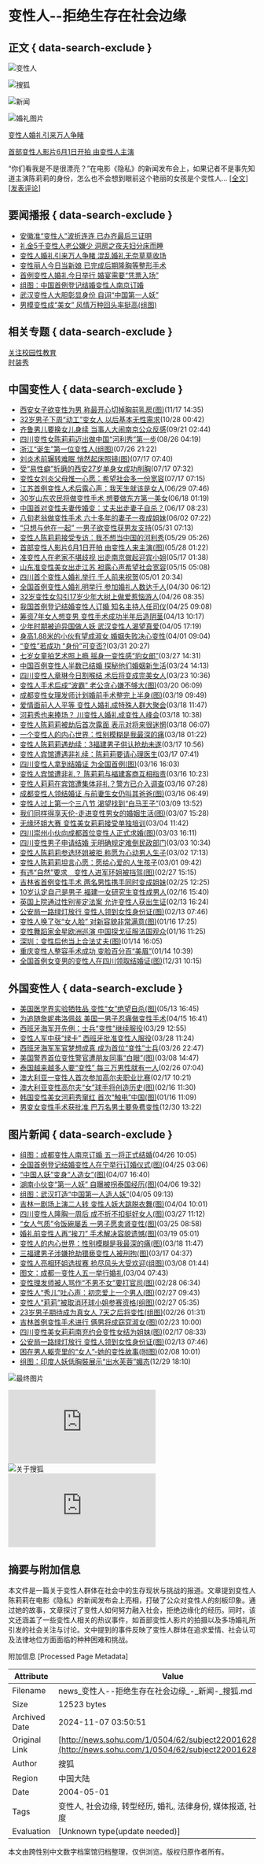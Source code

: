 # 变性人--拒绝生存在社会边缘

## 正文 { data-search-exclude }


![变性人](https://images.sohu.com/ccc.gif)

![搜狐](https://images.sohu.com/uiue/sohu_logo/2005/sohu_logo2.gif)

![新闻](https://images.sohu.com/uiue/sohu_logo/2005/news_logo2.gif)

![婚礼图片](https://photo.sohu.com/2004/05/01/74/Img220017478.jpg)

[变性人婚礼引来万人争睹](https://news.sohu.com/2004/05/02/01/news220020171.shtml)

[首部变性人影片6月1日开拍 由变性人主演](https://news.sohu.com/2004/05/28/83/news220288358.shtml)

“你们看我是不是很漂亮？”在电影《隐私》的新闻发布会上，如果记者不是事先知道主演陈莉莉的身份，怎么也不会想到眼前这个艳丽的女孩是个变性人… [[全文](https://news.sohu.com/2004/05/28/83/news220288358.shtml)] [[发表评论](https://comment.news.sohu.com/comment/topic.jsp?id=220020171)]

## 要闻播报 { data-search-exclude }

- [安徽准“变性人”波折连连 已办齐最后三证明](/2004/05/09/36/news220053688.shtml)
- [礼金5千变性人老公嫌少 洞房之夜夫妇分床而睡](/2004/05/03/43/news220024369.shtml)
- [变性人婚礼引来万人争睹 混乱婚礼无奈草草收场](/2004/05/02/01/news220020171.shtml)
- [变性丽人今日当新娘 已完成后期隆胸等整形手术](/2004/05/01/57/news220015717.shtml)
- [首例变性人婚礼今日举行 婚宴需要“凭票入场”](/2004/05/01/57/news220015737.shtml)
- [组图：中国首例登记结婚变性人南京订婚](/2004/04/26/26/news219952676.shtml)
- [武汉变性人大胆彰显身份 自诩“中国第一人妖”](/2004/04/05/45/news219744522.shtml)
- [男模变性成“美女” 风情万种回头率挺高(组图)](/2003/12/17/61/news217046111.shtml)

## 相关专题 { data-search-exclude }

[关注校园性教育](https://news.sohu.com/1/0404/45/subject219974516.shtml)  
[时装秀](https://news.sohu.com/1/0204/97/subject218899703.shtml)

## 中国变性人 { data-search-exclude }

- [西安女子欲变性为男 称最开心切掉胸前乳房(图)](/20041117/n223033616.shtml)(11/17 14:35) 
- [32岁男子下周“动工”变女人 以后基本无性需求](/20041028/n222721179.shtml)(10/28 00:42) 
- [齐鲁男儿要换女儿身续 当事人大闹南京公众反感](/20040921/n222144065.shtml)(09/21 02:44) 
- [四川变性女陈莉莉迈出做中国“河利秀”第一步](/20040826/n221736704.shtml)(08/26 04:19) 
- [浙江“诞生”第一位变性人(组图)](/20040726/n221210563.shtml)(07/26 21:22) 
- [刘炎术前辗转难眠 悄然起床照镜(图)](/20040717/n221049678.shtml)(07/17 07:40) 
- [受“易性癖”折磨的西安27岁单身女成功削胸](/20040717/n221049664.shtml)(07/17 07:32) 
- [变性女刘炎父母惟一心愿：希望社会多一份宽容](/20040717/n221049652.shtml)(07/17 07:15) 
- [江苏首例变性人术后露心声：我天生就该是女人](/2004/06/29/12/news220761248.shtml)(06/29 07:46) 
- [30岁山东农民将做变性手术 想要做东方第一美女](/2004/06/18/71/news220587119.shtml)(06/18 01:19) 
- [中国首对变性夫妻传婚变：丈夫出走妻子自杀？](/2004/06/17/16/news220571628.shtml)(06/17 08:23) 
- [八旬老翁做变性手术 六十多年的妻子一夜成姐妹](/2004/06/02/17/news220351791.shtml)(06/02 07:22) 
- [“只想与他在一起” 一男子欲变性获男友支持](/2004/05/31/79/news220317904.shtml)(05/31 07:13) 
- [变性人陈莉莉接受专访：我不想当中国的河利秀](/2004/05/29/38/news220303864.shtml)(05/29 05:26) 
- [首部变性人影片6月1日开拍 由变性人来主演(图)](/2004/05/28/83/news220288358.shtml)(05/28 01:22) 
- [准变性人在老家不堪歧视 出走南京做起迎宾小姐](/2004/05/17/54/news220145455.shtml)(05/17 01:38) 
- [山东准变性美女出走江苏 袒露心声希望社会宽容](/2004/05/15/51/news220135168.shtml)(05/15 05:08) 
- [四川首个变性人婚礼举行 千人前来祝贺](/2004/05/01/87/news220018751.shtml)(05/01 20:34) 
- [全国首例变性人婚礼明举行 参加婚礼人数达千人](/2004/04/30/40/news220004080.shtml)(04/30 06:12) 
- [32岁变性女勾引17岁少年大树上做爱惹恼游人](/2004/04/26/01/news219950199.shtml)(04/26 08:35) 
- [我国首例登记结婚变性人订婚 知名主持人任司仪](/2004/04/25/36/news219943636.shtml)(04/25 09:08) 
- [筹资7年女人想变男 变性手术成功半年后造阴茎](/2004/04/13/41/news219814134.shtml)(04/13 10:17) 
- [少年时期被迫异国做人妖 武汉变性人渴望真爱](/2004/04/05/98/news219749855.shtml)(04/05 17:19) 
- [身高1.88米的小伙有望成淑女 婚姻失败决心变性](/2004/04/01/41/news219694149.shtml)(04/01 09:04) 
- [“变性”若成功 “身份”可变否?](/2004/03/31/96/news219689627.shtml)(03/31 20:27) 
- [七岁女童拍艺术照上瘾 摇身一变性感“豹女郎”](/2004/03/27/42/news219624298.shtml)(03/27 14:31) 
- [中国百例变性人半数已结婚 探秘他们婚姻新生活](/2004/03/24/59/news219575922.shtml)(03/24 14:13) 
- [四川变性人章琳今日割喉结 术后将变成完美女人](/2004/03/23/46/news219554695.shtml)(03/23 10:36) 
- [变性人手术后成“波霸” 老公贪心嫌不够大(图)](/2004/03/20/41/news219514199.shtml)(03/20 06:09) 
- [成都变性女理发师计划婚前手术整完上半身(图)](/2004/03/19/02/news219500216.shtml)(03/19 09:49) 
- [爱情面前人人平等 变性人婚礼成特殊人群大聚会](/2004/03/18/80/news219488063.shtml)(03/18 11:47) 
- [河莉秀也来捧场？ 川变性人婚礼成变性人峰会](/2004/03/18/61/news219486109.shtml)(03/18 10:38) 
- [变性人陈莉莉被劫后首次露面 表示对将来很迷惘](/2004/03/18/13/news219481346.shtml)(03/18 06:07) 
- [一个变性人的内心世界：性别模糊是我最深的痛](/2004/03/18/05/news219480521.shtml)(03/18 01:22) 
- [变性人陈莉莉遇劫续：3福建男子供认抢劫未遂](/2004/03/17/48/news219474816.shtml)(03/17 10:56) 
- [变性人宾馆遭遇非礼续：陈莉莉要请心理医生](/2004/03/17/51/news219465184.shtml)(03/17 07:41) 
- [四川变性人拿到结婚证 为全国首例(图)](/2004/03/16/69/news219456955.shtml)(03/16 16:03) 
- [变性人宾馆遭非礼？ 陈莉莉与福建客商互相指责](/2004/03/16/27/news219452769.shtml)(03/16 10:23) 
- [变性人莉莉在宾馆遭集体非礼？警方已介入调查](/2004/03/16/93/news219449348.shtml)(03/16 07:28) 
- [成都变性人领结婚证 与前妻生女仍叫其爸爸(图)](/2004/03/16/91/news219449182.shtml)(03/16 06:49) 
- [变性人过上第一个三八节 渴望找到“白马王子”](/2004/03/09/87/news219358769.shtml)(03/09 13:52) 
- [我们同样得享天伦-走进变性男女的婚姻生活(图)](/2004/03/07/01/news219330162.shtml)(03/07 15:28) 
- [无缘环姐大赛 变性美女莉莉接受单独培训](/2004/03/04/61/news219296157.shtml)(03/04 11:42) 
- [四川崇州小伙向成都首位变性人正式求婚(图)](/2004/03/03/30/news219283089.shtml)(03/03 16:11) 
- [四川变性男子申请结婚 无明确规定难倒民政部门](/2004/03/03/59/news219275945.shtml)(03/03 10:34) 
- [变性人陈莉莉参选环姐被拒 称愿为心动男人生子](/2004/03/02/98/news219269864.shtml)(03/02 17:13) 
- [变性人陈莉莉坦言心愿：愿给心爱的人生孩子](/2004/03/01/06/news219250687.shtml)(03/01 09:42) 
- [有违“自然”要求　变性人进军环姐被挡驾(图)](/2004/02/27/86/news219228639.shtml)(02/27 15:15) 
- [吉林省首例变性手术 两名男性携手同时变成姐妹](/2004/02/25/89/news219198956.shtml)(02/25 12:25) 
- [10岁认定自己是男子 福建一女研究生变性成男人](/2004/02/16/41/news219094190.shtml)(02/16 15:40) 
- [英国上院通过性别鉴定法案 允许变性人获出生证](/2004/02/13/68/news219066893.shtml)(02/13 16:24) 
- [公安局一路绿灯放行 变性人领到女性身份证(图)](https://news.sohu.com/2004/02/13/79/news219057980.shtml)(02/13 07:46) 
- [变性人换了张“女人脸” 对新容貌非常满意(图)](/2004/01/16/26/news218632607.shtml)(01/16 17:25) 
- [变性舞蹈家金星欧洲巡演 中国探戈征服法国观众](/2004/01/16/99/news218619924.shtml)(01/16 11:25) 
- [深圳：变性后他当上合法丈夫(图)](/2004/01/14/68/news218536871.shtml)(01/14 16:05) 
- [重庆变性人整容手术成功 变脸百分百“美眉”](/2004/01/14/80/news218518098.shtml)(01/14 10:39) 
- [全国首例女变男的变性人在四川领取结婚证(图)](/2003/12/31/71/news217697130.shtml)(12/31 10:15)

## 外国变性人 { data-search-exclude }

- [美国医学界实验牺牲品 变性“女”绝望自杀(图)](/2004/05/13/73/news220117359.shtml)(05/13 16:45) 
- [为追随詹妮弗洛佩兹 美国一男子忍痛做变性手术](/2004/04/15/99/news219849911.shtml)(04/15 16:41) 
- [西班牙海军开先例：士兵“变性”继续服役](/2004/03/29/61/news219646172.shtml)(03/29 12:55) 
- [变性人军中获“绿卡” 西班牙批准变性人服役](/2004/03/28/98/news219629809.shtml)(03/28 11:24) 
- [西班牙海军军官梦想成真 成为首位“变性”士兵](/2004/03/26/86/news219618648.shtml)(03/26 22:47) 
- [美国警界首位变性警官遭朋友同事“白眼”(图)](/2004/03/08/23/news219342366.shtml)(03/08 14:47) 
- [泰国越来越多人要“变性” 每三万男性就有一人](/2004/02/26/81/news219208102.shtml)(02/26 07:04) 
- [澳大利亚一变性人首次参加高尔夫职业比赛](/2004/02/17/28/news219102873.shtml)(02/17 10:21) 
- [澳大利亚变性高尔夫“女”球手将创造历史(图)](/2004/02/16/15/news219091533.shtml)(02/16 11:30) 
- [韩国变性美女河莉秀窜红 首次“触电”中国(图)](https://yule.sohu.com/2004/01/16/35/article218643539.shtml)(01/16 11:09) 
- [男变女变性手术获批准 巴万名男士要免费变性](/2003/12/30/81/news217638101.shtml)(12/30 13:22)

## 图片新闻 { data-search-exclude }

- [组图：成都变性人南京订婚 五一将正式结婚](/2004/04/26/12/news219951285.shtml)(04/26 10:05) 
- [全国首例登记结婚变性人在宁举行订婚仪式(图)](/2004/04/25/32/news219943245.shtml)(04/25 03:06) 
- [“中国人妖”变身“人造女”(图)](/2004/04/07/97/news219769705.shtml)(04/07 16:40) 
- [湖南小伙变“第一人妖” 自曝被拐泰国经历(图)](/2004/04/06/02/news219760256.shtml)(04/06 19:32) 
- [组图：武汉打造“中国第一人造人妖”](/2004/04/05/14/news219741466.shtml)(04/05 09:13) 
- [吉林一剧场上演二人转 变性人妖大跳脱衣舞(图)](/2004/04/04/09/news219730906.shtml)(04/04 10:01) 
- [四川变性人隆胸一周后 成不折不扣挺好女人(图)](/2004/03/27/20/news219622047.shtml)(03/27 11:12) 
- [“女人气质”令饭碗屡丢 一男子愿卖肾变性(图)](/2004/03/25/63/news219586307.shtml)(03/25 08:58) 
- [婚礼前变性人再“挨刀” 手术解决容貌遗憾(图)](/2004/03/19/79/news219497936.shtml)(03/19 05:01) 
- [变性人的内心世界：性别模糊是我最深的痛(图)](/2004/03/18/80/news219488061.shtml)(03/18 11:47) 
- [三福建男子涉嫌抢劫猥亵变性人被刑拘(图)](/2004/03/17/44/news219464445.shtml)(03/17 04:37) 
- [变性人亮相环姐选拔赛 抢尽风头大受欢迎(组图)](/2004/03/08/40/news219334027.shtml)(03/08 01:44) 
- [图文：成都一变性人五一举行婚礼](/2004/03/04/79/news219297937.shtml)(03/04 07:43) 
- [变性理发师被人骂作“不男不女”要打官司(图)](/2004/02/28/48/news219234843.shtml)(02/28 06:34) 
- [变性人“秀儿”吐心声：初恋爱上一个男人(图)](/2004/02/27/01/news219230123.shtml)(02/27 09:43) 
- [变性人“莉莉”被取消环球小姐参赛资格(组图)](/2004/02/27/14/news219221479.shtml)(02/27 05:35) 
- [23岁男子期待成为真女人 7天之后将变性(组图)](/2004/02/26/77/news219207706.shtml)(02/26 01:31) 
- [吉林首例变性手术进行 俩男将成窈窕淑女(图)](/2004/02/23/15/news219181563.shtml)(02/23 10:00) 
- [四川变性美女莉莉南充约会变性女结为姐妹(图)](/2004/02/17/99/news219099992.shtml)(02/17 08:33) 
- [公安局一路绿灯放行 变性人领到女性身份证(图)](/2004/02/13/79/news219057980.shtml)(02/13 07:46) 
- [困在男人躯壳里的“女人”-她的变性故事(附图)](/2004/02/08/32/news218983255.shtml)(02/08 10:01) 
- [组图：印度人妖低胸裝展示“出水芙蓉”媚态](/15/87/news205328715.shtml)(12/29 18:10) 

![最终图片](https://images.sohu.com/ccc.gif)

![搜狐招聘](https://hr.sohu.com/hrm.html)  
![关于搜狐](https://www.sohu.com/about/)  
![版权所有](https://www.sohu.com/about/copyright.html)  

## 摘要与附加信息

<!-- tcd_abstract -->
本文件是一篇关于变性人群体在社会中的生存现状与挑战的报道。文章提到变性人陈莉莉在电影《隐私》的新闻发布会上亮相，打破了公众对变性人的刻板印象。通过她的故事，文章探讨了变性人如何努力融入社会，拒绝边缘化的经历。同时，该文还涵盖了一些变性人相关的热议事件，如首部变性人影片的拍摄以及多场婚礼所引发的社会关注与讨论。文中提到的事件反映了变性人群体在追求爱情、社会认可及法律地位方面面临的种种困难和挑战。
<!-- tcd_abstract_end -->

附加信息 [Processed Page Metadata]

| Attribute       | Value                                  |
|-----------------|----------------------------------------|
| Filename        | news_变性人--拒绝生存在社会边缘_-_新闻-_搜狐.md                             |
| Size            | 12523 bytes                           |
| Archived Date   | 2024-11-07 03:50:51                             |
| Original Link   | [http://news.sohu.com/1/0504/62/subject220016282.shtml](http://news.sohu.com/1/0504/62/subject220016282.shtml)                       |
| Author          | 搜狐                               |
| Region          | 中国大陆                               |
| Date            | 2004-05-01                                 |
| Tags            | 变性人, 社会边缘, 转型经历, 婚礼, 法律身份, 媒体报道, 社会接受度                                 |
| Evaluation            | [Unknown type(update needed)]                                 |
<!-- tcd_table_end -->

本文由跨性别中文数字档案馆归档整理，仅供浏览。版权归原作者所有。
